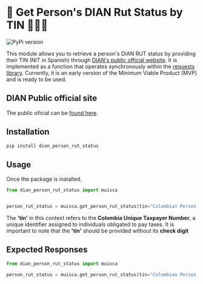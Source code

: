 # 🔎 Get Person's DIAN Rut Status by TIN 📑🇨🇴

 ![PyPi version](https://badgen.net/pypi/v/dian-person-rut-status/)

This module allows you to retrieve a person's DIAN RUT status by providing their TIN (NIT in Spanish) through [DIAN's public official website](https://muisca.dian.gov.co/WebRutMuisca/DefConsultaEstadoRUT.faces). It is implemented as a function that operates synchronously within the [requests library](https://requests.readthedocs.io/en/latest/). Currently, it is an early version of the Minimum Viable Product (MVP) and is ready to be used.


## DIAN Public official site
The public oficial can be [found here](https://muisca.dian.gov.co/WebRutMuisca/DefConsultaEstadoRUT.faces).

## Installation

```bash
pip install dian_person_rut_status
```

## Usage

Once the package is installed.

```python
from dian_person_rut_status import muisca


person_rut_status = muisca.get_person_rut_status(tin="Colombian Person TIN")
```

The __'tin'__ in this context refers to the __Colombia Unique Taxpayer Number__, a unique identifier assigned to individuals obligated to pay taxes. It is important to note that the __'tin'__ should be provided without its __check digit__


## Expected Responses

```python
from dian_person_rut_status import muisca

person_rut_status = muisca.get_person_rut_status(tin="Colombian Person TIN")

```